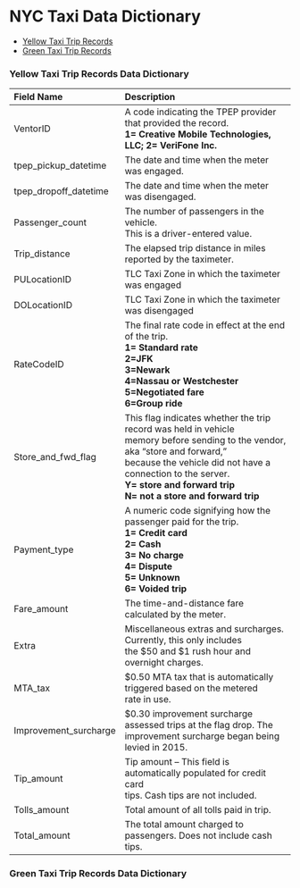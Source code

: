 # NYC Taxi Data  Dictionary

* [Yellow Taxi Trip Records](#Yellow-Taxi-Trip-Records-Data-Dictionary)
* [Green Taxi Trip Records](#Green-Taxi-Trip-Records-Data-Dictionary)





### Yellow Taxi Trip Records Data Dictionary

| Field Name            | Description                                                  |
| :-------------------- | :----------------------------------------------------------- |
| VentorID              | A code indicating the TPEP provider that provided the record.<br/>**1= Creative Mobile Technologies, LLC; 2= VeriFone Inc.** |
| tpep_pickup_datetime  | The date and time when the meter was engaged.                |
| tpep_dropoff_datetime | The date and time when the meter was disengaged.             |
| Passenger_count       | The number of passengers in the vehicle.<br/>This is a driver-entered value. |
| Trip_distance         | The elapsed trip distance in miles reported by the taximeter. |
| PULocationID          | TLC Taxi Zone in which the taximeter was engaged             |
| DOLocationID          | TLC Taxi Zone in which the taximeter was disengaged          |
| RateCodeID            | The final rate code in effect at the end of the trip.<br/>**1= Standard rate<br/>2=JFK<br/>3=Newark<br/>4=Nassau or Westchester<br/>5=Negotiated fare<br/>6=Group ride** |
| Store_and_fwd_flag    | This flag indicates whether the trip record was held in vehicle<br/>memory before sending to the vendor, aka “store and forward,”<br/>because the vehicle did not have a connection to the server.<br/>**Y= store and forward trip<br/>N= not a store and forward trip** |
| Payment_type          | A numeric code signifying how the passenger paid for the trip.<br/>**1= Credit card<br/>2= Cash<br/>3= No charge<br/>4= Dispute<br/>5= Unknown<br/>6= Voided trip** |
| Fare_amount           | The time-and-distance fare calculated by the meter.          |
| Extra                 | Miscellaneous extras and surcharges. Currently, this only includes<br/>the $50 and \$1 rush hour and overnight charges. |
| MTA_tax               | $0.50 MTA tax that is automatically triggered based on the metered<br/>rate in use. |
| Improvement_surcharge | $0.30 improvement surcharge assessed trips at the flag drop. The<br/>improvement surcharge began being levied in 2015. |
| Tip_amount            | Tip amount – This field is automatically populated for credit card<br/>tips. Cash tips are not included. |
| Tolls_amount          | Total amount of all tolls paid in trip.                      |
| Total_amount          | The total amount charged to passengers. Does not include cash tips. |





### Green Taxi Trip Records Data Dictionary

